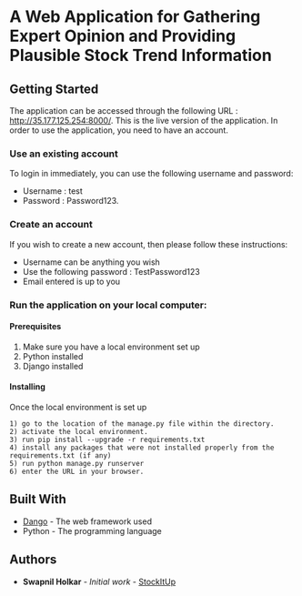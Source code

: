 # A Web Application for Gathering Expert Opinion and Providing Plausible Stock Trend Information

## Getting Started

The application can be accessed through the following URL : http://35.177.125.254:8000/. This is the live version of the application. In order to use the application, you need to have an account. 

### Use an existing account

To login in immediately, you can use the following  username and password:

* Username : test
* Password : Password123. 

### Create an account

If you wish to create a new account, then please follow these instructions:
* Username can be anything you wish
* Use the following password : TestPassword123
* Email entered is up to you

### Run the application on your local computer:

#### Prerequisites

1) Make sure you have a local environment set up
2) Python installed 
3) Django installed

#### Installing

Once the local environment  is set up

```
1) go to the location of the manage.py file within the directory.
2) activate the local environment.
3) run pip install --upgrade -r requirements.txt
4) install any packages that were not installed properly from the requirements.txt (if any)
5) run python manage.py runserver
6) enter the URL in your browser.

```

## Built With

* [Dango](https://www.djangoproject.com/) - The web framework used
* Python - The programming language 

## Authors

* **Swapnil Holkar** - *Initial work* - [StockItUp](https://github.com/swapnilholkar/DeployStockApp)

